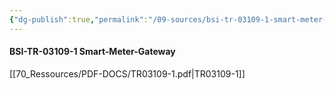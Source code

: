 ```yaml
---
{"dg-publish":true,"permalink":"/09-sources/bsi-tr-03109-1-smart-meter-gateway/","tags":["class/sourceNote"],"noteIcon":""}
---
```



#### BSI-TR-03109-1 Smart-Meter-Gateway

[[70_Ressources/PDF-DOCS/TR03109-1.pdf|TR03109-1]]



